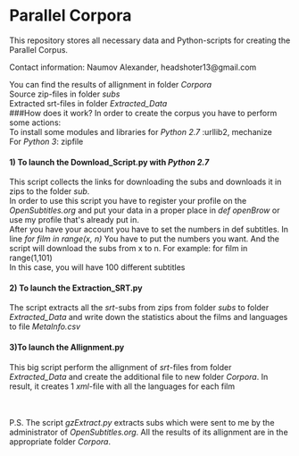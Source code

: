 # Parallel Corpora
<p>This repository stores all necessary data and Python-scripts for creating the Parallel Corpus.</p>
<p>Contact information: Naumov Alexander, headshoter13@gmail.com</p>

You can find the results of allignment in folder *Corpora*
<br>Source zip-files in folder *subs*
<br> Extracted srt-files in folder *Extracted_Data*
<br>
###How does it work?
In order to create the corpus you have to perform some actions:
<br> To install some modules and libraries for *Python 2.7* :urllib2, mechanize
<br> For *Python 3*: zipfile
<br>
#### 1) To launch the Download_Script.py with *Python 2.7*
This script collects the links for downloading the subs and downloads it in zips to the folder *sub*.
<br>In order to use this script you have to register your profile on the *OpenSubtitles.org* and put your data in a proper place in *def openBrow* or use my profile that's already put in.
<br> After you have your account you have to set the numbers in def subtitles. In line *for film in range(x, n)* You have to put the numbers you want. And the script will download the subs from x to n. For example: for film in range(1,101) <br>
In this case, you will have 100 different subtitles

#### 2) To launch the Extraction_SRT.py
The script extracts all the *srt*-subs from zips from folder *subs* to folder *Extracted_Data* and write down the statistics about the films and languages to file *MetaInfo.csv*

#### 3)To launch the Allignment.py
This big script perform the allignment of *srt*-files from folder *Extracted_Data* and create the additional file to new folder *Corpora*. In result, it creates 1 *xml*-file with all the languages for each film

<br><br>
P.S. The script *gzExtract.py* extracts subs which were sent to me by the administrator of *OpenSubtitles.org*. All the results of its allignment are in the appropriate folder *Corpora*.


